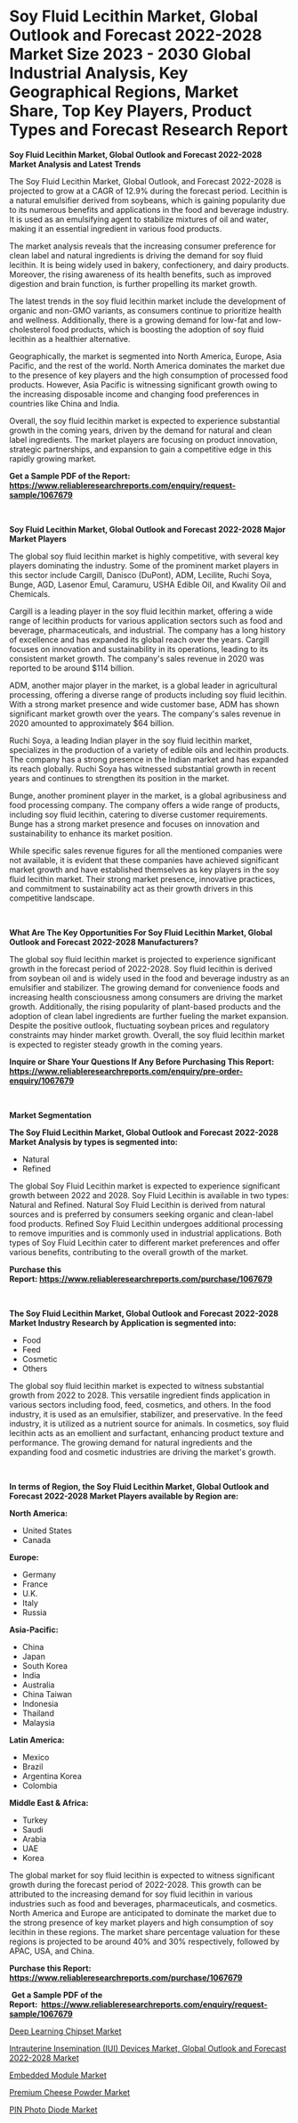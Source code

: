 <p><h1>Soy Fluid Lecithin Market, Global Outlook and Forecast 2022-2028 Market Size 2023 - 2030 Global Industrial Analysis, Key Geographical Regions, Market Share, Top Key Players, Product Types and Forecast Research Report</h1></p><p><strong>Soy Fluid Lecithin Market, Global Outlook and Forecast 2022-2028 Market Analysis and Latest Trends</strong></p>
<p><p>The Soy Fluid Lecithin Market, Global Outlook, and Forecast 2022-2028 is projected to grow at a CAGR of 12.9% during the forecast period. Lecithin is a natural emulsifier derived from soybeans, which is gaining popularity due to its numerous benefits and applications in the food and beverage industry. It is used as an emulsifying agent to stabilize mixtures of oil and water, making it an essential ingredient in various food products.</p><p>The market analysis reveals that the increasing consumer preference for clean label and natural ingredients is driving the demand for soy fluid lecithin. It is being widely used in bakery, confectionery, and dairy products. Moreover, the rising awareness of its health benefits, such as improved digestion and brain function, is further propelling its market growth.</p><p>The latest trends in the soy fluid lecithin market include the development of organic and non-GMO variants, as consumers continue to prioritize health and wellness. Additionally, there is a growing demand for low-fat and low-cholesterol food products, which is boosting the adoption of soy fluid lecithin as a healthier alternative.</p><p>Geographically, the market is segmented into North America, Europe, Asia Pacific, and the rest of the world. North America dominates the market due to the presence of key players and the high consumption of processed food products. However, Asia Pacific is witnessing significant growth owing to the increasing disposable income and changing food preferences in countries like China and India.</p><p>Overall, the soy fluid lecithin market is expected to experience substantial growth in the coming years, driven by the demand for natural and clean label ingredients. The market players are focusing on product innovation, strategic partnerships, and expansion to gain a competitive edge in this rapidly growing market.</p></p>
<p><strong>Get a Sample PDF of the Report:&nbsp; <a href="https://www.reliableresearchreports.com/enquiry/request-sample/1067679">https://www.reliableresearchreports.com/enquiry/request-sample/1067679</a></strong></p>
<p>&nbsp;</p>
<p><strong>Soy Fluid Lecithin Market, Global Outlook and Forecast 2022-2028 Major Market Players</strong></p>
<p><p>The global soy fluid lecithin market is highly competitive, with several key players dominating the industry. Some of the prominent market players in this sector include Cargill, Danisco (DuPont), ADM, Lecilite, Ruchi Soya, Bunge, AGD, Lasenor Emul, Caramuru, USHA Edible Oil, and Kwality Oil and Chemicals.</p><p>Cargill is a leading player in the soy fluid lecithin market, offering a wide range of lecithin products for various application sectors such as food and beverage, pharmaceuticals, and industrial. The company has a long history of excellence and has expanded its global reach over the years. Cargill focuses on innovation and sustainability in its operations, leading to its consistent market growth. The company's sales revenue in 2020 was reported to be around $114 billion.</p><p>ADM, another major player in the market, is a global leader in agricultural processing, offering a diverse range of products including soy fluid lecithin. With a strong market presence and wide customer base, ADM has shown significant market growth over the years. The company's sales revenue in 2020 amounted to approximately $64 billion.</p><p>Ruchi Soya, a leading Indian player in the soy fluid lecithin market, specializes in the production of a variety of edible oils and lecithin products. The company has a strong presence in the Indian market and has expanded its reach globally. Ruchi Soya has witnessed substantial growth in recent years and continues to strengthen its position in the market.</p><p>Bunge, another prominent player in the market, is a global agribusiness and food processing company. The company offers a wide range of products, including soy fluid lecithin, catering to diverse customer requirements. Bunge has a strong market presence and focuses on innovation and sustainability to enhance its market position.</p><p>While specific sales revenue figures for all the mentioned companies were not available, it is evident that these companies have achieved significant market growth and have established themselves as key players in the soy fluid lecithin market. Their strong market presence, innovative practices, and commitment to sustainability act as their growth drivers in this competitive landscape.</p></p>
<p>&nbsp;</p>
<p><strong>What Are The Key Opportunities For Soy Fluid Lecithin Market, Global Outlook and Forecast 2022-2028 Manufacturers?</strong></p>
<p><p>The global soy fluid lecithin market is projected to experience significant growth in the forecast period of 2022-2028. Soy fluid lecithin is derived from soybean oil and is widely used in the food and beverage industry as an emulsifier and stabilizer. The growing demand for convenience foods and increasing health consciousness among consumers are driving the market growth. Additionally, the rising popularity of plant-based products and the adoption of clean label ingredients are further fueling the market expansion. Despite the positive outlook, fluctuating soybean prices and regulatory constraints may hinder market growth. Overall, the soy fluid lecithin market is expected to register steady growth in the coming years.</p></p>
<p><strong>Inquire or Share Your Questions If Any Before Purchasing This Report: <a href="https://www.reliableresearchreports.com/enquiry/pre-order-enquiry/1067679">https://www.reliableresearchreports.com/enquiry/pre-order-enquiry/1067679</a></strong></p>
<p>&nbsp;</p>
<p><strong>Market Segmentation</strong></p>
<p><strong>The Soy Fluid Lecithin Market, Global Outlook and Forecast 2022-2028 Market Analysis by types is segmented into:</strong></p>
<p><ul><li>Natural</li><li>Refined</li></ul></p>
<p><p>The global Soy Fluid Lecithin market is expected to experience significant growth between 2022 and 2028. Soy Fluid Lecithin is available in two types: Natural and Refined. Natural Soy Fluid Lecithin is derived from natural sources and is preferred by consumers seeking organic and clean-label food products. Refined Soy Fluid Lecithin undergoes additional processing to remove impurities and is commonly used in industrial applications. Both types of Soy Fluid Lecithin cater to different market preferences and offer various benefits, contributing to the overall growth of the market.</p></p>
<p><strong>Purchase this Report:&nbsp;<a href="https://www.reliableresearchreports.com/purchase/1067679">https://www.reliableresearchreports.com/purchase/1067679</a></strong></p>
<p>&nbsp;</p>
<p><strong>The Soy Fluid Lecithin Market, Global Outlook and Forecast 2022-2028 Market Industry Research by Application is segmented into:</strong></p>
<p><ul><li>Food</li><li>Feed</li><li>Cosmetic</li><li>Others</li></ul></p>
<p><p>The global soy fluid lecithin market is expected to witness substantial growth from 2022 to 2028. This versatile ingredient finds application in various sectors including food, feed, cosmetics, and others. In the food industry, it is used as an emulsifier, stabilizer, and preservative. In the feed industry, it is utilized as a nutrient source for animals. In cosmetics, soy fluid lecithin acts as an emollient and surfactant, enhancing product texture and performance. The growing demand for natural ingredients and the expanding food and cosmetic industries are driving the market's growth.</p></p>
<p>&nbsp;</p>
<p><strong>In terms of Region, the Soy Fluid Lecithin Market, Global Outlook and Forecast 2022-2028 Market Players available by Region are:</strong></p>
<p>
    <p> <strong> North America: </strong>
        <ul>
            <li>United States</li>
            <li>Canada</li>
        </ul>
        </p> 
    <p> <strong> Europe: </strong>
        <ul>
            <li>Germany</li>
            <li>France</li>
            <li>U.K.</li>
            <li>Italy</li>
            <li>Russia</li>
        </ul>
        </p> 
    <p> <strong> Asia-Pacific: </strong>
        <ul>
            <li>China</li>
            <li>Japan</li>
            <li>South Korea</li>
            <li>India</li>
            <li>Australia</li>
            <li>China Taiwan</li>
            <li>Indonesia</li>
            <li>Thailand</li>
            <li>Malaysia</li>
        </ul>
        </p> 
    <p> <strong> Latin America: </strong>
        <ul>
            <li>Mexico</li>
            <li>Brazil</li>
            <li>Argentina Korea</li>
            <li>Colombia</li>
        </ul>
        </p> 
    <p> <strong> Middle East & Africa: </strong>
        <ul>
            <li>Turkey</li>
            <li>Saudi</li>
            <li>Arabia</li>
            <li>UAE</li>
            <li>Korea</li>
        </ul>
    </p>
    </p>
<p><p>The global market for soy fluid lecithin is expected to witness significant growth during the forecast period of 2022-2028. This growth can be attributed to the increasing demand for soy fluid lecithin in various industries such as food and beverages, pharmaceuticals, and cosmetics. North America and Europe are anticipated to dominate the market due to the strong presence of key market players and high consumption of soy lecithin in these regions. The market share percentage valuation for these regions is projected to be around 40% and 30% respectively, followed by APAC, USA, and China.</p></p>
<p><strong>Purchase this Report: <a href="https://www.reliableresearchreports.com/purchase/1067679">https://www.reliableresearchreports.com/purchase/1067679</a></strong></p>
<p>&nbsp;<strong>Get a Sample PDF of the Report:&nbsp;&nbsp;<a href="https://www.reliableresearchreports.com/enquiry/request-sample/1067679">https://www.reliableresearchreports.com/enquiry/request-sample/1067679</a></strong></p>
<p><strong></strong></p>
<p><p><a href="https://medium.com/@lauryframi644/deep-learning-chipset-market-size-growth-forecast-2023-2030-9c67b6edfa9f">Deep Learning Chipset Market</a></p><p><a href="https://github.com/CliffMedina6/Market-Research-Report-List-1/blob/main/intrauterine-insemination-iui-devices-market-global-outlook-and-forecast-2022-2028-market.md">Intrauterine Insemination (IUI) Devices Market, Global Outlook and Forecast 2022-2028 Market</a></p><p><a href="https://www.linkedin.com/pulse/embedded-module-market-research-report-provides-thorough-jclie/">Embedded Module Market</a></p><p><a href="https://www.reportprime.com/premium-cheese-powder-r6729">Premium Cheese Powder Market</a></p><p><a href="https://medium.com/@itzelheller546/pin-photo-diode-market-size-growth-forecast-2023-2030-e80090ca24f8">PIN Photo Diode Market</a></p></p>